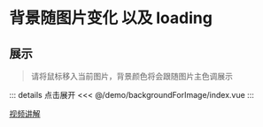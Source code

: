 # 背景随图片变化 以及 loading

## 展示

> 请将鼠标移入当前图片，背景颜色将会跟随图片主色调展示

<script setup>
import demo from "./index.vue"
</script>

<demo></demo>

::: details 点击展开
<<< @/demo/backgroundForImage/index.vue
:::

[视频讲解](https://www.douyin.com/video/7233692264839630138)
